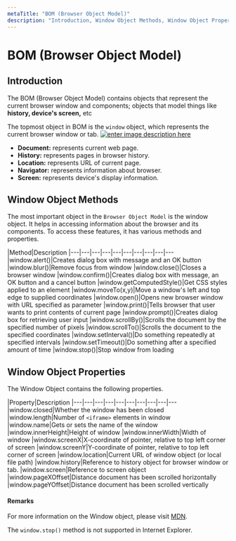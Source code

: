 ```yaml
---
metaTitle: "BOM (Browser Object Model)"
description: "Introduction, Window Object Methods, Window Object Properties"
---
```


# BOM (Browser Object Model)



## Introduction


The BOM (Browser Object Model) contains objects that represent the current browser window and components; objects that model things like **history, device's screen,** etc

The topmost object in BOM is the `window` object, which represents the current browser window or tab. [<img src="http://i.stack.imgur.com/aC4OH.png" alt="enter image description here" />](http://i.stack.imgur.com/aC4OH.png)

- **Document:** represents current web page.
- **History:** represents pages in browser history.
- **Location:** represents URL of current page.
- **Navigator:** represents information about browser.
- **Screen:** represents device's display information.



## Window Object Methods


The most important object in the `Browser Object Model` is the window object. It helps in accessing information about the browser and its components. To access these features, it has various methods and properties.

|Method|Description
|---|---|---|---|---|---|---|---|---|---
|window.alert()|Creates dialog box with message and an OK button
|window.blur()|Remove focus from window
|window.close()|Closes a browser window
|window.confirm()|Creates dialog box with message, an OK button and a cancel button
|window.getComputedStyle()|Get CSS styles applied to an element
|window.moveTo(x,y)|Move a window's left and top edge to supplied coordinates
|window.open()|Opens new browser window with URL specified as parameter
|window.print()|Tells browser that user wants to print contents of current page
|window.prompt()|Creates dialog box for retrieving user input
|window.scrollBy()|Scrolls the document by the specified number of pixels
|window.scrollTo()|Scrolls the document to the specified coordinates
|window.setInterval()|Do something repeatedly at specified intervals
|window.setTimeout()|Do something after a specified amount of time
|window.stop()|Stop window from loading



## Window Object Properties


The Window Object contains the following properties.

|Property|Description
|---|---|---|---|---|---|---|---|---|---
|window.closed|Whether the window has been closed
|window.length|Number of `<iframe>` elements in window
|window.name|Gets or sets the name of the window
|window.innerHeight|Height of window
|window.innerWidth|Width of window
|window.screenX|X-coordinate of pointer, relative to top left corner of screen
|window.screenY|Y-coordinate of pointer, relative to top left corner of screen
|window.location|Current URL of window object (or local file path)
|window.history|Reference to history object for browser window or tab.
|window.screen|Reference to screen object
|window.pageXOffset|Distance document has been scrolled horizontally
|window.pageYOffset|Distance document has been scrolled vertically



#### Remarks


For more information on the Window object, please visit [MDN](https://developer.mozilla.org/en-US/docs/Web/API/Window).

The `window.stop()` method is not supported in Internet Explorer.

